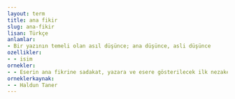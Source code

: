 ```yaml
---
layout: term
title: ana fikir
slug: ana-fikir
lisan: Türkçe
anlamlar:
- Bir yazının temeli olan asıl düşünce; ana düşünce, asli düşünce
ozellikler:
- - isim
ornekler:
- - Eserin ana fikrine sadakat, yazara ve esere gösterilecek ilk nezaket ve saygı borcudur.
orneklerkaynak:
- - Haldun Taner
---
```

